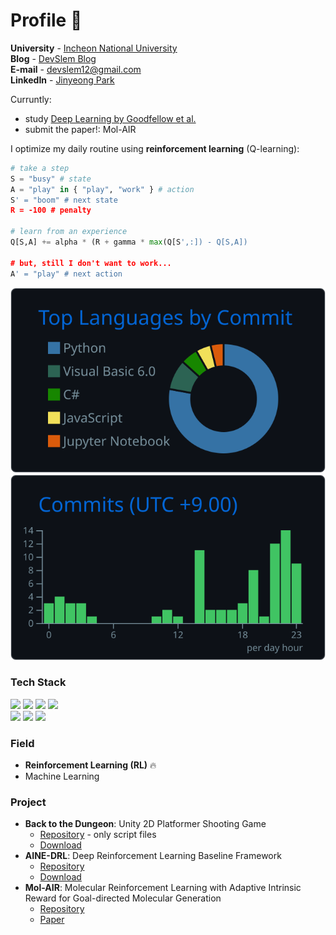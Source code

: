 # Profile 👋

<!--![](images/some-new-ideas-are-here-needed.png)-->

**University** - [Incheon National University](https://www.inu.ac.kr/mbshome/mbs/inuengl/index.html)  
**Blog** - [DevSlem Blog](https://devslem.github.io/)  
**E-mail** - <devslem12@gmail.com>  
**LinkedIn** - [Jinyeong Park](https://www.linkedin.com/in/jinyeong-park-24176525a/)

Curruntly:

* study [Deep Learning by Goodfellow et al.](https://www.deeplearningbook.org/)
* submit the paper!: Mol-AIR

I optimize my daily routine using **reinforcement learning** (Q-learning):

```python
# take a step
S = "busy" # state
A = "play" in { "play", "work" } # action
S' = "boom" # next state
R = -100 # penalty

# learn from an experience
Q[S,A] += alpha * (R + gamma * max(Q[S',:]) - Q[S,A])

# but, still I don't want to work...
A' = "play" # next action
```

<!--
**DevSlem/DevSlem** is a ✨ _special_ ✨ repository because its `README.md` (this file) appears on your GitHub profile.

Here are some ideas to get you started:

- 🔭 I’m currently working on ...
- 🌱 I’m currently learning ...
- 👯 I’m looking to collaborate on ...
- 🤔 I’m looking for help with ...
- 💬 Ask me about ...
- 📫 How to reach me: ...
- 😄 Pronouns: ...
- ⚡ Fun fact: ...
-->

<!-- ![](https://raw.githubusercontent.com/DevSlem/DevSlem/main/profile-summary-card-output/radical/0-profile-details.svg) -->  
![](https://raw.githubusercontent.com/DevSlem/DevSlem/main/profile-summary-card-output/github_dark/2-most-commit-language.svg) ![](https://raw.githubusercontent.com/DevSlem/DevSlem/main/profile-summary-card-output/github_dark/4-productive-time.svg)

### Tech Stack

<p>
 <img src="https://img.shields.io/badge/python-3670A0?style=for-the-badge&logo=python&logoColor=ffdd54"/>
 <img src="https://img.shields.io/badge/c%23-%23239120.svg?style=for-the-badge&logo=c-sharp&logoColor=white"/>
 <img src="https://img.shields.io/badge/Rust-black?style=for-the-badge&logo=rust&logoColor=#E57324"/>
 <img src="https://img.shields.io/badge/c++-%2300599C.svg?style=for-the-badge&logo=c%2B%2B&logoColor=white"/>
 
 <br>

 <img src="https://img.shields.io/badge/PyTorch-EE4C2C?style=for-the-badge&logo=PyTorch&logoColor=white"/>
 <img src="https://img.shields.io/badge/unity-%23000000.svg?style=for-the-badge&logo=unity&logoColor=white"/>
 <img src="https://img.shields.io/badge/ML%20Agents-%23000000.svg?style=for-the-badge&logo=unity&logoColor=white"/>
</p>

### Field

* **Reinforcement Learning (RL)** 🔥
* Machine Learning

### Project

* **Back to the Dungeon**: Unity 2D Platformer Shooting Game
  * [Repository](https://github.com/Team-UGD/back-to-the-dungeon-scripts) - only script files
  * [Download](https://devslem.itch.io/back-to-the-dungeon)
* **AINE-DRL**: Deep Reinforcement Learning Baseline Framework
  * [Repository](https://github.com/DevSlem/AINE-DRL)
  * [Download](https://pypi.org/project/aine-drl/)
* **Mol-AIR**: Molecular Reinforcement Learning with Adaptive Intrinsic Reward for Goal-directed Molecular Generation
  * [Repository](https://github.com/DevSlem/Mol-AIR)
  * [Paper](https://arxiv.org/abs/2403.20109)
